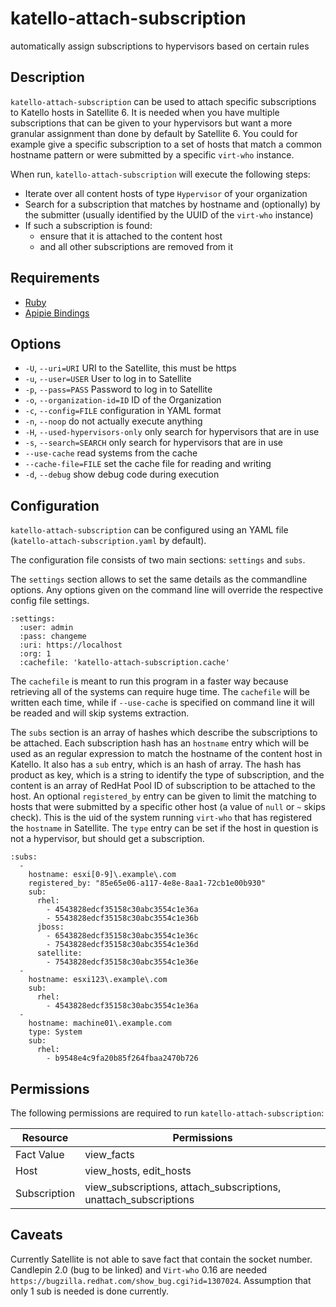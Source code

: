 # katello-attach-subscription

automatically assign subscriptions to hypervisors based on certain rules

## Description

`katello-attach-subscription` can be used to attach specific subscriptions to Katello hosts in Satellite 6. It is needed when you have multiple subscriptions that can be given to your hypervisors but want a more granular assignment than done by default by Satellite 6. You could for example give a specific subscription to a set of hosts that match a common hostname pattern or were submitted by a specific `virt-who` instance.

When run, `katello-attach-subscription` will execute the following steps:

* Iterate over all content hosts of type `Hypervisor` of your organization
* Search for a subscription that matches by hostname and (optionally) by the submitter (usually identified by the UUID of the `virt-who` instance)
* If such a subscription is found:
    * ensure that it is attached to the content host
    * and all other subscriptions are removed from it

## Requirements

* [Ruby](https://www.ruby-lang.org/)
* [Apipie Bindings](https://github.com/Apipie/apipie-bindings)

## Options

* `-U`, `--uri=URI` URI to the Satellite, this must be https
* `-u`, `--user=USER` User to log in to Satellite
* `-p`, `--pass=PASS` Password to log in to Satellite
* `-o`, `--organization-id=ID` ID of the Organization
* `-c`, `--config=FILE` configuration in YAML format
* `-n`, `--noop` do not actually execute anything
* `-H`, `--used-hypervisors-only` only search for hypervisors that are in use
* `-s`, `--search=SEARCH` only search for hypervisors that are in use
* `--use-cache` read systems from the cache
* `--cache-file=FILE` set the cache file for reading and writing
* `-d`, `--debug` show debug code during execution

## Configuration

`katello-attach-subscription` can be configured using an YAML file (`katello-attach-subscription.yaml` by default).

The configuration file consists of two main sections: `settings` and `subs`.

The `settings` section allows to set the same details as the commandline options. Any options given on the command line will override the respective config file settings.

    :settings:
      :user: admin
      :pass: changeme
      :uri: https://localhost
      :org: 1
      :cachefile: 'katello-attach-subscription.cache'

The `cachefile` is meant to run this program in a faster way because retrieving all of the systems can require huge time.
The `cachefile` will be written each time, while if `--use-cache` is specified on command line it will be readed and will skip systems extraction.

The `subs` section is an array of hashes which describe the subscriptions to be attached.
Each subscription hash has an `hostname` entry which will be used as an regular expression to match the hostname of the content host in Katello.
It also has a `sub` entry, which is an hash of array.
The hash has product as key, which is a string to identify the type of subscription, and the content is an array of RedHat Pool ID of subscription to be attached to the host.
An optional `registered_by` entry can be given to limit the matching to hosts that were submitted by a specific other host (a value of `null` or `~` skips check). This is the uid of the system running `virt-who` that has registered the `hostname` in Satellite.
The `type` entry can be set if the host in question is not a hypervisor, but should get a subscription.

    :subs:
      - 
        hostname: esxi[0-9]\.example\.com
        registered_by: "85e65e06-a117-4e8e-8aa1-72cb1e00b930"
        sub:
          rhel:
            - 4543828edcf35158c30abc3554c1e36a
            - 5543828edcf35158c30abc3554c1e36b
          jboss:
            - 6543828edcf35158c30abc3554c1e36c
            - 7543828edcf35158c30abc3554c1e36d
          satellite:
            - 7543828edcf35158c30abc3554c1e36e
      -
        hostname: esxi123\.example\.com
        sub:
          rhel:
            - 4543828edcf35158c30abc3554c1e36a
      -
        hostname: machine01\.example.com
        type: System
        sub:
          rhel:
            - b9548e4c9fa20b85f264fbaa2470b726


## Permissions

The following permissions are required to run `katello-attach-subscription`:

| Resource | Permissions |
|----------|-------------|
| Fact Value | view_facts|
| Host | view_hosts, edit_hosts|
| Subscription | view_subscriptions, attach_subscriptions, unattach_subscriptions|

            
## Caveats

Currently Satellite is not able to save fact that contain the socket number. Candlepin 2.0 (bug to be linked) and `Virt-who` 0.16 are needed `https://bugzilla.redhat.com/show_bug.cgi?id=1307024`.
Assumption that only 1 sub is needed is done currently.
